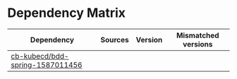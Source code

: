 # Dependency Matrix

Dependency | Sources | Version | Mismatched versions
---------- | ------- | ------- | -------------------
[cb-kubecd/bdd-spring-1587011456](https://github.com/cb-kubecd/bdd-spring-1587011456.git) |  | []() | 
